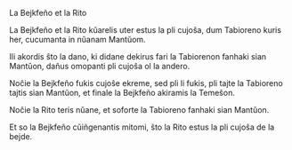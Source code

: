 La Bejkfeño et la Rito

La Bejkfeño et la Rito kŭarelis uter estus la pli cujoŝa, dum Tabioreno
kuris her, cucumanta in nŭanam Mantŭom. 

Ili akordis ŝto la dano, ki didane dekirus fari la Tabiorenon
fanhaki sian Mantŭon, dañus omopanti pli cujoŝa ol la andero. 

Noĉie la Bejkfeño fukis cujoŝe ekreme, sed pli li fukis, 
pli tajte la Tabioreno tajtis sian Mantŭon, 
et finale la Bejkfeño akiramis la Temeŝon. 

Noĉie la Rito teris nŭane, et soforte la Tabioreno fanhaki sian Mantŭon. 

Et so la Bejkfeño cŭiñgenantis mitomi, ŝto la Rito estus la pli cujoŝa
de la bejde. 
